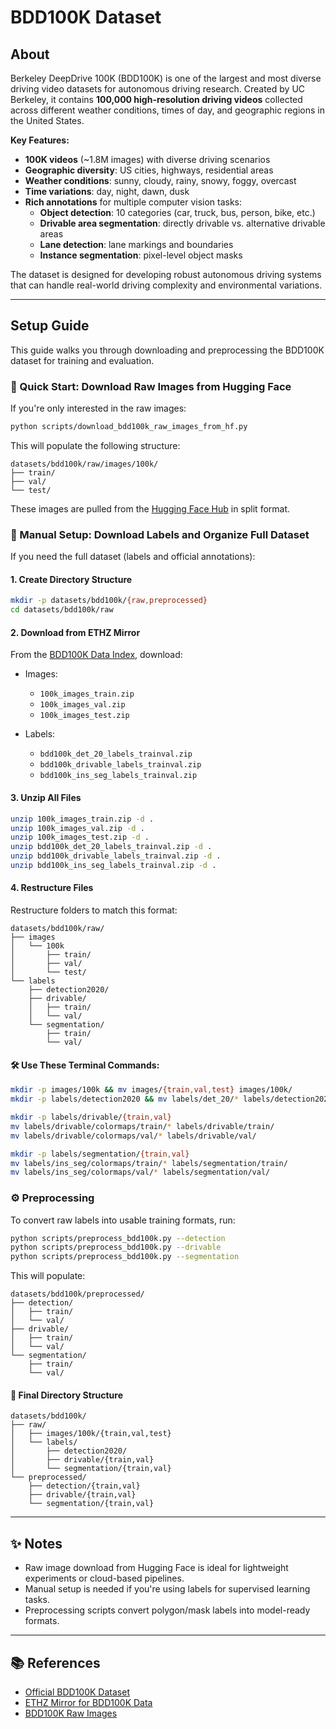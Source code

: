 # BDD100K Dataset

## About

Berkeley DeepDrive 100K (BDD100K) is one of the largest and most diverse driving video datasets for autonomous driving research. Created by UC Berkeley, it contains **100,000 high-resolution driving videos** collected across different weather conditions, times of day, and geographic regions in the United States.

**Key Features:**
- **100K videos** (~1.8M images) with diverse driving scenarios
- **Geographic diversity**: US cities, highways, residential areas
- **Weather conditions**: sunny, cloudy, rainy, snowy, foggy, overcast
- **Time variations**: day, night, dawn, dusk
- **Rich annotations** for multiple computer vision tasks:
  - **Object detection**: 10 categories (car, truck, bus, person, bike, etc.)
  - **Drivable area segmentation**: directly drivable vs. alternative drivable areas
  - **Lane detection**: lane markings and boundaries
  - **Instance segmentation**: pixel-level object masks

The dataset is designed for developing robust autonomous driving systems that can handle real-world driving complexity and environmental variations.

---

## Setup Guide

This guide walks you through downloading and preprocessing the BDD100K dataset for training and evaluation.

### 🔄 Quick Start: Download Raw Images from Hugging Face

If you're only interested in the raw images:

```bash
python scripts/download_bdd100k_raw_images_from_hf.py
```

This will populate the following structure:

```
datasets/bdd100k/raw/images/100k/
├── train/
├── val/
└── test/
```

These images are pulled from the [Hugging Face Hub](https://huggingface.co/datasets/immanuelpeter/bdd100k-raw-images) in split format.

### 🧱 Manual Setup: Download Labels and Organize Full Dataset

If you need the full dataset (labels and official annotations):

#### 1. Create Directory Structure

```bash
mkdir -p datasets/bdd100k/{raw,preprocessed}
cd datasets/bdd100k/raw
```

#### 2. Download from ETHZ Mirror

From the [BDD100K Data Index](https://dl.cv.ethz.ch/bdd100k/data/), download:

* Images:

  * `100k_images_train.zip`
  * `100k_images_val.zip`
  * `100k_images_test.zip`

* Labels:

  * `bdd100k_det_20_labels_trainval.zip`
  * `bdd100k_drivable_labels_trainval.zip`
  * `bdd100k_ins_seg_labels_trainval.zip`

#### 3. Unzip All Files

```bash
unzip 100k_images_train.zip -d .
unzip 100k_images_val.zip -d .
unzip 100k_images_test.zip -d .
unzip bdd100k_det_20_labels_trainval.zip -d .
unzip bdd100k_drivable_labels_trainval.zip -d .
unzip bdd100k_ins_seg_labels_trainval.zip -d .
```

#### 4. Restructure Files

Restructure folders to match this format:

```
datasets/bdd100k/raw/
├── images
│   └── 100k
│       ├── train/
│       ├── val/
│       └── test/
└── labels
    ├── detection2020/
    ├── drivable/
    │   ├── train/
    │   └── val/
    └── segmentation/
        ├── train/
        └── val/
```

#### 🛠️ Use These Terminal Commands:

```bash
mkdir -p images/100k && mv images/{train,val,test} images/100k/
mkdir -p labels/detection2020 && mv labels/det_20/* labels/detection2020/

mkdir -p labels/drivable/{train,val}
mv labels/drivable/colormaps/train/* labels/drivable/train/
mv labels/drivable/colormaps/val/* labels/drivable/val/

mkdir -p labels/segmentation/{train,val}
mv labels/ins_seg/colormaps/train/* labels/segmentation/train/
mv labels/ins_seg/colormaps/val/* labels/segmentation/val/
```

### ⚙️ Preprocessing

To convert raw labels into usable training formats, run:

```bash
python scripts/preprocess_bdd100k.py --detection
python scripts/preprocess_bdd100k.py --drivable
python scripts/preprocess_bdd100k.py --segmentation
```

This will populate:

```
datasets/bdd100k/preprocessed/
├── detection/
│   ├── train/
│   └── val/
├── drivable/
│   ├── train/
│   └── val/
└── segmentation/
    ├── train/
    └── val/
```

#### 📁 Final Directory Structure

```
datasets/bdd100k/
├── raw/
│   ├── images/100k/{train,val,test}
│   └── labels/
│       ├── detection2020/
│       ├── drivable/{train,val}
│       └── segmentation/{train,val}
└── preprocessed/
    ├── detection/{train,val}
    ├── drivable/{train,val}
    └── segmentation/{train,val}
```

---

## ✨ Notes

* Raw image download from Hugging Face is ideal for lightweight experiments or cloud-based pipelines.
* Manual setup is needed if you're using labels for supervised learning tasks.
* Preprocessing scripts convert polygon/mask labels into model-ready formats.

---

## 📚 References

* [Official BDD100K Dataset](https://bdd-data.berkeley.edu/)
* [ETHZ Mirror for BDD100K Data](https://dl.cv.ethz.ch/bdd100k/data/)
* [BDD100K Raw Images](https://huggingface.co/datasets/immanuelpeter/bdd100k-raw-images)